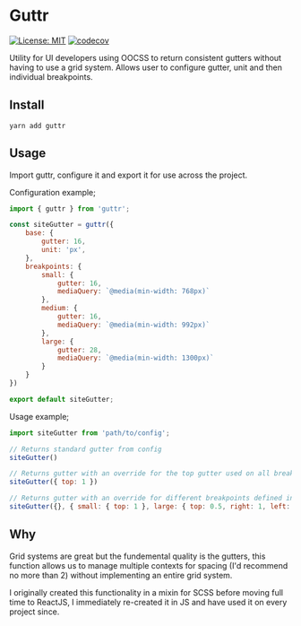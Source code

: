 # Guttr

[![License: MIT](https://img.shields.io/badge/License-MIT-yellow.svg)](https://opensource.org/licenses/MIT) [![codecov](https://codecov.io/gh/Loque-/guttr/branch/master/graph/badge.svg)](https://codecov.io/gh/Loque-/guttr)

Utility for UI developers using OOCSS to return consistent gutters without having to use a grid system. Allows user to configure gutter, unit and then individual breakpoints.


## Install

`yarn add guttr`


## Usage

Import guttr, configure it and export it for use across the project.


Configuration example;

```js
import { guttr } from 'guttr';

const siteGutter = guttr({
    base: {
        gutter: 16,
        unit: 'px',
    },
    breakpoints: {
        small: {
            gutter: 16,
            mediaQuery: `@media(min-width: 768px)`
        },
        medium: {
            gutter: 16,
            mediaQuery: `@media(min-width: 992px)`
        },
        large: {
            gutter: 28,
            mediaQuery: `@media(min-width: 1300px)`
        }
    }
})

export default siteGutter;

```

Usage example;

```js
import siteGutter from 'path/to/config';

// Returns standard gutter from config
siteGutter()

// Returns gutter with an override for the top gutter used on all breakpoints
siteGutter({ top: 1 })

// Returns gutter with an override for different breakpoints defined in the example config above
siteGutter({}, { small: { top: 1 }, large: { top: 0.5, right: 1, left: 1 } })

```

## Why

Grid systems are great but the fundemental quality is the gutters, this function allows us to manage multiple contexts for spacing (I'd recommend no more than 2) without implementing an entire grid system.

I originally created this functionality in a mixin for SCSS before moving full time to ReactJS, I immediately re-created it in JS and have used it on every project since.

